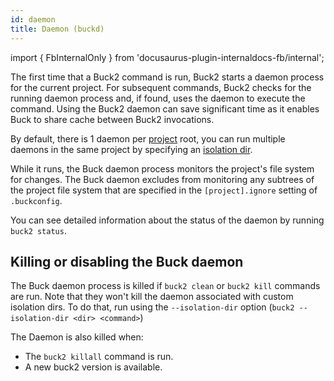 ```yaml
---
id: daemon
title: Daemon (buckd)
---
```


import { FbInternalOnly } from 'docusaurus-plugin-internaldocs-fb/internal';

The first time that a Buck2 command is run, Buck2 starts a daemon process for
the current project. For subsequent commands, Buck2 checks for the running
daemon process and, if found, uses the daemon to execute the command. Using the
Buck2 daemon can save significant time as it enables Buck to share cache between
Buck2 invocations.

By default, there is 1 daemon per [project](./glossary.md#project) root, you can
run multiple daemons in the same project by specifying an
[isolation dir](./glossary.md#isolation-dir).

While it runs, the Buck daemon process monitors the project's file system for
changes. The Buck daemon excludes from monitoring any subtrees of the project
file system that are specified in the `[project].ignore` setting of
`.buckconfig`.

You can see detailed information about the status of the daemon by running
`buck2 status`.

## Killing or disabling the Buck daemon

The Buck daemon process is killed if `buck2 clean` or `buck2 kill` commands are
run. Note that they won't kill the daemon associated with custom isolation dirs.
To do that, run using the `--isolation-dir` option
(`buck2 --isolation-dir <dir> <command>`)

<FbInternalOnly>

The Daemon is also killed when:

- The `buck2 killall` command is run.
- A new buck2 version is available.

</FbInternalOnly>
